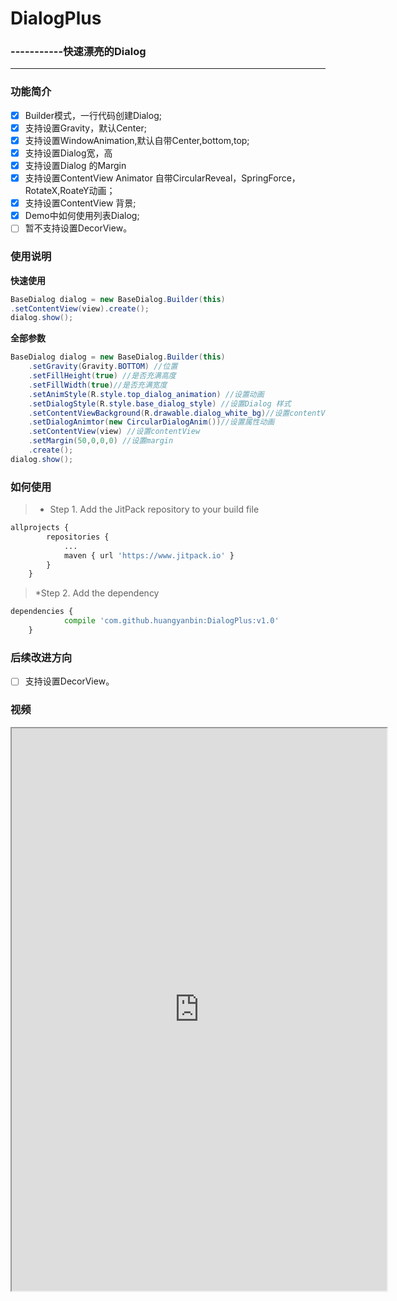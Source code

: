 # DialogPlus 
### -----------快速漂亮的Dialog
------
### 功能简介
- [x] Builder模式，一行代码创建Dialog;
- [x] 支持设置Gravity，默认Center;
- [x] 支持设置WindowAnimation,默认自带Center,bottom,top;
- [x] 支持设置Dialog宽，高
- [x] 支持设置Dialog 的Margin
- [x] 支持设置ContentView Animator 自带CircularReveal，SpringForce，RotateX,RoateY动画；
- [x] 支持设置ContentView 背景;
- [x] Demo中如何使用列表Dialog;
- [ ] 暂不支持设置DecorView。

### 使用说明
**快速使用**
```java
BaseDialog dialog = new BaseDialog.Builder(this)
.setContentView(view).create();
dialog.show();
```
**全部参数**
```java
BaseDialog dialog = new BaseDialog.Builder(this)
    .setGravity(Gravity.BOTTOM) //位置
    .setFillHeight(true) //是否充满高度
    .setFillWidth(true)//是否充满宽度
    .setAnimStyle(R.style.top_dialog_animation) //设置动画
    .setDialogStyle(R.style.base_dialog_style) //设置Dialog 样式
    .setContentViewBackground(R.drawable.dialog_white_bg)//设置contentView背景
    .setDialogAnimtor(new CircularDialogAnim())//设置属性动画
    .setContentView(view) //设置contentView
    .setMargin(50,0,0,0) //设置margin
    .create();
dialog.show();
```      
### 如何使用

> * Step 1. Add the JitPack repository to your build file
```python
allprojects {
		repositories {
			...
			maven { url 'https://www.jitpack.io' }
		}
	}
```
> *Step 2. Add the dependency
```python
dependencies {
	        compile 'com.github.huangyanbin:DialogPlus:v1.0'
	}
```

### 后续改进方向
- [ ] 支持设置DecorView。

### 视频

<iframe height=900 width=600 src="https://github.com/huangyanbin/DialogPlus/edit/master/dialogplus.mp4"></iframe>


